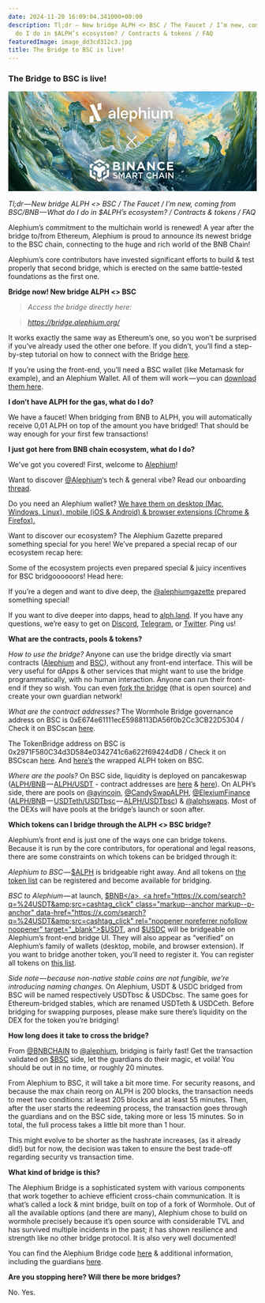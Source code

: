 ```yaml
---
date: 2024-11-20 16:09:04.341000+00:00
description: Tl;dr — New bridge ALPH <> BSC / The Faucet / I’m new, coming from BSC/BNB — What
  do I do in $ALPH’s ecosystem? / Contracts & tokens / FAQ
featuredImage: image_dd3cd312c3.jpg
title: The Bridge to BSC is live!
---
```


### The Bridge to BSC is live!

![](image_dd3cd312c3.jpg)

_Tl;dr — New bridge ALPH \<\> BSC / The Faucet / I’m new, coming from BSC/BNB — What do I do in \$ALPH’s ecosystem? / Contracts & tokens / FAQ_

Alephium’s commitment to the multichain world is renewed! A year after the bridge to/from Ethereum, Alephium is proud to announce its newest bridge to the BSC chain, connecting to the huge and rich world of the BNB Chain!

Alephium’s core contributors have invested significant efforts to build & test properly that second bridge, which is erected on the same battle-tested foundations as the first one.

**Bridge now! New bridge ALPH \<\> BSC**

> _Access the bridge directly here:_

> <a href="https://bridge.alephium.org/" class="markup--anchor markup--blockquote-anchor" data-href="https://bridge.alephium.org/" rel="noopener noreferrer nofollow noopener" target="_blank"><em>https://bridge.alephium.org/</em></a>

It works exactly the same way as Ethereum’s one, so you won’t be surprised if you’ve already used the other one before. If you didn’t, you’ll find a step-by-step tutorial on how to connect with the Bridge <a href="https://medium.com/@alephium/the-bsc-alephium-bridge-is-live-on-testnet-a8cddd0a5014" class="markup--anchor markup--p-anchor" data-href="https://medium.com/@alephium/the-bsc-alephium-bridge-is-live-on-testnet-a8cddd0a5014" rel="noopener noreferrer nofollow" target="_blank">here</a>.

If you’re using the front-end, you’ll need a BSC wallet (like Metamask for example), and an Alephium Wallet. All of them will work — you can <a href="https://alephium.org/#wallets" class="markup--anchor markup--p-anchor" data-href="https://alephium.org/#wallets" rel="noopener noreferrer nofollow noopener" target="_blank">download them here</a>.

**I don’t have ALPH for the gas, what do I do?**

We have a faucet! When bridging from BNB to ALPH, you will automatically receive 0,01 ALPH on top of the amount you have bridged! That should be way enough for your first few transactions!

**I just got here from BNB chain ecosystem, what do I do?**

We've got you covered! First, welcome to <a href="http://alephium.org/" class="markup--anchor markup--p-anchor" data-href="http://alephium.org/" rel="noopener noreferrer nofollow noopener" target="_blank">Alephium</a>!

Want to discover <a href="https://x.com/@Alephium" class="markup--anchor markup--p-anchor" data-href="https://x.com/@Alephium" rel="noopener noreferrer nofollow noopener" target="_blank">@Alephium</a>‘s tech & general vibe? Read our onboarding <a href="https://x.com/alephium/status/1726249933374959943" class="markup--anchor markup--p-anchor" data-href="https://x.com/alephium/status/1726249933374959943" rel="noopener noreferrer nofollow noopener" target="_blank">thread</a>.

Do you need an Alephium wallet? <a href="https://alephium.org/#wallets" class="markup--anchor markup--p-anchor" data-href="https://alephium.org/#wallets" rel="noopener noreferrer nofollow noopener" target="_blank">We have them on desktop (Mac, Windows, Linux), mobile (iOS &amp; Android) &amp; browser extensions (Chrome &amp; Firefox).</a>

Want to discover our ecosystem? The Alephium Gazette prepared something special for you here! We’ve prepared a special recap of our ecosystem recap here:

<figure id="aba1" class="graf graf--figure graf--iframe graf-after--p">

</figure>

Some of the ecosystem projects even prepared special & juicy incentives for BSC bridgoooooors! Head here:

<figure id="2ec7" class="graf graf--figure graf--iframe graf-after--p">

</figure>

If you’re a degen and want to dive deep, the <a href="https://x.com/@alephiumgazette" class="markup--anchor markup--p-anchor" data-href="https://x.com/@alephiumgazette" rel="noopener noreferrer nofollow noopener" target="_blank">@alephiumgazette</a> prepared something special!

<figure id="2246" class="graf graf--figure graf--iframe graf-after--p">

</figure>

If you want to dive deeper into dapps, head to <a href="http://alph.land/" class="markup--anchor markup--p-anchor" data-href="http://alph.land/" rel="noopener noreferrer nofollow noopener" target="_blank">alph.land</a>. If you have any questions, we’re easy to get on <a href="https://discord.gg/XC5JaaDT7z" class="markup--anchor markup--p-anchor" data-href="https://discord.gg/XC5JaaDT7z" rel="noopener noreferrer nofollow noopener" target="_blank">Discord</a>, <a href="https://t.me/alephiumgroup" class="markup--anchor markup--p-anchor" data-href="https://t.me/alephiumgroup" rel="noopener noreferrer nofollow noopener" target="_blank">Telegram</a>, or <a href="https://x.com/alephium" class="markup--anchor markup--p-anchor" data-href="https://x.com/alephium" rel="noopener noreferrer nofollow noopener" target="_blank">Twitter</a>. Ping us!

**What are the contracts, pools & tokens?**

_How to use the bridge?_ Anyone can use the bridge directly via smart contracts (<a href="https://explorer.alephium.org/addresses/23Fj7xr1pxWfYLixz3aBC3u5dUJVpAjXArbpiYWxeGjQT" class="markup--anchor markup--p-anchor" data-href="https://explorer.alephium.org/addresses/23Fj7xr1pxWfYLixz3aBC3u5dUJVpAjXArbpiYWxeGjQT" rel="noopener noreferrer nofollow noopener" target="_blank">Alephium</a> and <a href="https://bscscan.com/address/0x2971F580C34d3D584e0342741c6a622f69424dD8" class="markup--anchor markup--p-anchor" data-href="https://bscscan.com/address/0x2971F580C34d3D584e0342741c6a622f69424dD8" rel="noopener noreferrer nofollow noopener" target="_blank">BSC</a>), without any front-end interface. This will be very useful for dApps & other services that might want to use the bridge programmatically, with no human interaction. Anyone can run their front-end if they so wish. You can even <a href="https://github.com/alephium/wormhole-fork" class="markup--anchor markup--p-anchor" data-href="https://github.com/alephium/wormhole-fork" rel="noopener noreferrer nofollow noopener" target="_blank">fork the bridge</a> (that is open source) and create your own guardian network!

_What are the contract addresses?_ The Wormhole Bridge governance address on BSC is 0xE674e61111ecE5988113DA56f0b2Cc3CB22D5304 / Check it on BSCscan <a href="https://bscscan.com/address/0xE674e61111ecE5988113DA56f0b2Cc3CB22D5304" class="markup--anchor markup--p-anchor" data-href="https://bscscan.com/address/0xE674e61111ecE5988113DA56f0b2Cc3CB22D5304" rel="noopener noreferrer nofollow noopener" target="_blank">here</a>.

The TokenBridge address on BSC is 0x2971F580C34d3D584e0342741c6a622f69424dD8 / Check it on BSCscan <a href="https://bscscan.com/address/0x2971F580C34d3D584e0342741c6a622f69424dD8" class="markup--anchor markup--p-anchor" data-href="https://bscscan.com/address/0x2971F580C34d3D584e0342741c6a622f69424dD8" rel="noopener noreferrer nofollow noopener noopener" target="_blank">here</a>. And <a href="https://bscscan.com/token/0x8683BA2F8b0f69b2105f26f488bADe1d3AB4dec8" class="markup--anchor markup--p-anchor" data-href="https://bscscan.com/token/0x8683BA2F8b0f69b2105f26f488bADe1d3AB4dec8" rel="noopener" target="_blank">here’s</a> the wrapped ALPH token on BSC.

_Where are the pools?_ On BSC side, liquidity is deployed on pancakeswap (<a href="https://pancakeswap.finance/?inputCurrency=0x8683BA2F8b0f69b2105f26f488bADe1d3AB4dec8&amp;outputCurrency=BNB" class="markup--anchor markup--p-anchor" data-href="https://pancakeswap.finance/?inputCurrency=0x8683BA2F8b0f69b2105f26f488bADe1d3AB4dec8&amp;outputCurrency=BNB" rel="noopener noreferrer nofollow noopener" target="_blank">ALPH/BNB</a> — <a href="https://pancakeswap.finance/?inputCurrency=0x8683BA2F8b0f69b2105f26f488bADe1d3AB4dec8&amp;outputCurrency=0x55d398326f99059fF775485246999027B3197955" class="markup--anchor markup--p-anchor" data-href="https://pancakeswap.finance/?inputCurrency=0x8683BA2F8b0f69b2105f26f488bADe1d3AB4dec8&amp;outputCurrency=0x55d398326f99059fF775485246999027B3197955" rel="noopener noreferrer nofollow noopener" target="_blank">ALPH/USDT</a> - contract addresses are <a href="https://bscscan.com/address/0xb685df3cec9e01048553355e9256267b1bd56e0e" class="markup--anchor markup--p-anchor" data-href="https://bscscan.com/address/0xb685df3cec9e01048553355e9256267b1bd56e0e" rel="noopener noreferrer nofollow noopener" target="_blank">here</a> & <a href="https://bscscan.com/address/0xc44b6f04696bc502a27e90abcbf3a32f0defc29b" class="markup--anchor markup--p-anchor" data-href="https://bscscan.com/address/0xc44b6f04696bc502a27e90abcbf3a32f0defc29b" rel="noopener noreferrer nofollow noopener" target="_blank">here</a>). On ALPH’s side, there are pools on <a href="https://x.com/@ayincoin" class="markup--anchor markup--p-anchor" data-href="https://x.com/@ayincoin" rel="noopener noreferrer nofollow noopener" target="_blank">@ayincoin</a>, <a href="https://x.com/@CandySwapALPH" class="markup--anchor markup--p-anchor" data-href="https://x.com/@CandySwapALPH" rel="noopener noreferrer nofollow noopener" target="_blank">@CandySwapALPH</a>, <a href="https://x.com/@ElexiumFinance" class="markup--anchor markup--p-anchor" data-href="https://x.com/@ElexiumFinance" rel="noopener noreferrer nofollow noopener" target="_blank">@ElexiumFinance</a> (<a href="https://explorer.alephium.org/addresses/zWgFBQP8UDivtStTpVbp7JL3JBxvJ5VLvpu1kQU1kUwZ" class="markup--anchor markup--p-anchor" data-href="https://explorer.alephium.org/addresses/zWgFBQP8UDivtStTpVbp7JL3JBxvJ5VLvpu1kQU1kUwZ" rel="noopener noreferrer nofollow noopener" target="_blank">ALPH/BNB</a> — <a href="https://explorer.alephium.org/addresses/uuJ2XQgoraiiUeiwmwfkzWhHYZE4ZmHzz2o25xFGBSBy" class="markup--anchor markup--p-anchor" data-href="https://explorer.alephium.org/addresses/uuJ2XQgoraiiUeiwmwfkzWhHYZE4ZmHzz2o25xFGBSBy" rel="noopener noreferrer nofollow noopener" target="_blank">USDTeth/USDTbsc</a> — <a href="https://explorer.alephium.org/addresses/ubFr1VZmfc4zkRQJYm1Mx74mcHzLoDy1QLvxeA5JG9rX" class="markup--anchor markup--p-anchor" data-href="https://explorer.alephium.org/addresses/ubFr1VZmfc4zkRQJYm1Mx74mcHzLoDy1QLvxeA5JG9rX" rel="noopener noreferrer nofollow noopener" target="_blank">ALPH/USDTbsc</a>) & <a href="https://x.com/@alphswaps" class="markup--anchor markup--p-anchor" data-href="https://x.com/@alphswaps" rel="noopener noreferrer nofollow noopener" target="_blank">@alphswaps</a>. Most of the DEXs will have pools at the bridge’s launch or soon after.

**Which tokens can I bridge through the ALPH \<\> BSC bridge?**

Alephium’s front end is just one of the ways one can bridge tokens. Because it is run by the core contributors, for operational and legal reasons, there are some constraints on which tokens can be bridged through it:

*Alephium to BSC* — <a href="https://x.com/search?q=%24ALPH&amp;src=cashtag_click" class="markup--anchor markup--p-anchor" data-href="https://x.com/search?q=%24ALPH&amp;src=cashtag_click" rel="noopener noreferrer nofollow noopener" target="_blank">$ALPH</a> is bridgeable right away. And all tokens on <a href="https://github.com/alephium/token-list" class="markup--anchor markup--p-anchor" data-href="https://github.com/alephium/token-list" rel="noopener noreferrer nofollow noopener" target="_blank">the token list</a> can be registered and become available for bridging.

*BSC to Alephium* — at launch, <a href="https://x.com/search?q=%24BNB&amp;src=cashtag_click" class="markup--anchor markup--p-anchor" data-href="https://x.com/search?q=%24BNB&amp;src=cashtag_click" rel="noopener noreferrer nofollow noopener" target="_blank">$BNB</a>, <a href="https://x.com/search?q=%24USDT&amp;src=cashtag_click" class="markup--anchor markup--p-anchor" data-href="https://x.com/search?q=%24USDT&amp;src=cashtag_click" rel="noopener noreferrer nofollow noopener" target="_blank">$USDT</a>, and <a href="https://x.com/search?q=%24USDC&amp;src=cashtag_click" class="markup--anchor markup--p-anchor" data-href="https://x.com/search?q=%24USDC&amp;src=cashtag_click" rel="noopener noreferrer nofollow noopener" target="_blank">$USDC</a> will be bridgeable on Alephium’s front-end bridge UI. They will also appear as “verified” on Alephium’s family of wallets (desktop, mobile, and browser extension). If you want to bridge another token, you’ll need to register it. You can register all tokens on <a href="https://tokens.coingecko.com/binance-smart-chain/all.json" class="markup--anchor markup--p-anchor" data-href="https://tokens.coingecko.com/binance-smart-chain/all.json" rel="noopener noreferrer nofollow noopener" target="_blank">this list</a>.

_Side note — because non-native stable coins are not fungible, we’re introducing naming changes._ On Alephium, USDT & USDC bridged from BSC will be named respectively USDTbsc & USDCbsc. The same goes for Ethereum-bridged stables, which are renamed USDTeth & USDCeth. Before bridging for swapping purposes, please make sure there’s liquidity on the DEX for the token you’re bridging!

**How long does it take to cross the bridge?**

From <a href="https://x.com/@BNBCHAIN" class="markup--anchor markup--p-anchor" data-href="https://x.com/@BNBCHAIN" rel="noopener noreferrer nofollow noopener" target="_blank">@BNBCHAIN</a> to <a href="https://x.com/@alephium" class="markup--anchor markup--p-anchor" data-href="https://x.com/@alephium" rel="noopener noreferrer nofollow noopener" target="_blank">@alephium</a>, bridging is fairly fast! Get the transaction validated on <a href="https://x.com/search?q=%24BSC&amp;src=cashtag_click" class="markup--anchor markup--p-anchor" data-href="https://x.com/search?q=%24BSC&amp;src=cashtag_click" rel="noopener noreferrer nofollow noopener" target="_blank">$BSC</a> side, let the guardians do their magic, et voilà! You should be out in no time, or roughly 20 minutes.

From Alephium to BSC, it will take a bit more time. For security reasons, and because the max chain reorg on ALPH is 200 blocks, the transaction needs to meet two conditions: at least 205 blocks and at least 55 minutes. Then, after the user starts the redeeming process, the transaction goes through the guardians and on the BSC side, taking more or less 15 minutes. So in total, the full process takes a little bit more than 1 hour.

This might evolve to be shorter as the hashrate increases, (as it already did!) but for now, the decision was taken to ensure the best trade-off regarding security vs transaction time.

**What kind of bridge is this?**

The Alephium Bridge is a sophisticated system with various components that work together to achieve efficient cross-chain communication. It is what’s called a lock & mint bridge, built on top of a fork of Wormhole. Out of all the available options (and there are many), Alephium chose to build on wormhole precisely because it’s open source with considerable TVL and has survived multiple incidents in the past; it has shown resilience and strength like no other bridge protocol. It is also very well documented!

You can find the Alephium Bridge code <a href="https://github.com/alephium/wormhole-fork" class="markup--anchor markup--p-anchor" data-href="https://github.com/alephium/wormhole-fork" rel="noopener noreferrer nofollow noopener" target="_blank">here</a> & additional information, including the guardians <a href="https://medium.com/@alephium/the-alephium-bridge-a787d90b2e4a" class="markup--anchor markup--p-anchor" data-href="https://medium.com/@alephium/the-alephium-bridge-a787d90b2e4a" rel="noopener noreferrer nofollow" target="_blank">here</a>.

**Are you stopping here? Will there be more bridges?**

No. Yes.
